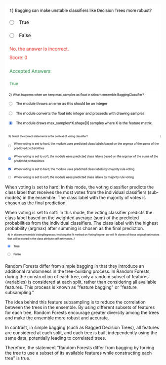 ![](2023-07-21-23-56-34.png)
![](2023-07-21-23-56-49.png)
![](2023-07-21-23-57-16.png)
When voting is set to hard: In this mode, the voting classifier predicts the class label that receives the most votes from the individual classifiers (sub-models) in the ensemble. The class label with the majority of votes is chosen as the final prediction.

When voting is set to soft: In this mode, the voting classifier predicts the class label based on the weighted average (sum) of the predicted probabilities from the individual classifiers. The class label with the highest probability (argmax) after summing is chosen as the final prediction.
![](2023-07-22-00-01-43.png)

Random Forests differ from simple bagging in that they introduce an additional randomness in the tree-building process. In Random Forests, during the construction of each tree, only a random subset of features (variables) is considered at each split, rather than considering all available features. This process is known as "feature bagging" or "feature subsampling."

The idea behind this feature subsampling is to reduce the correlation between the trees in the ensemble. By using different subsets of features for each tree, Random Forests encourage greater diversity among the trees and make the ensemble more robust and accurate.

In contrast, in simple bagging (such as Bagged Decision Trees), all features are considered at each split, and each tree is built independently using the same data, potentially leading to correlated trees.

Therefore, the statement "Random Forests differ from bagging by forcing the tree to use a subset of its available features while constructing each tree" is true.